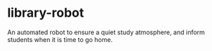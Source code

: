 # library-robot
An automated robot to ensure a quiet study atmosphere, and inform students when it is time to go home.
